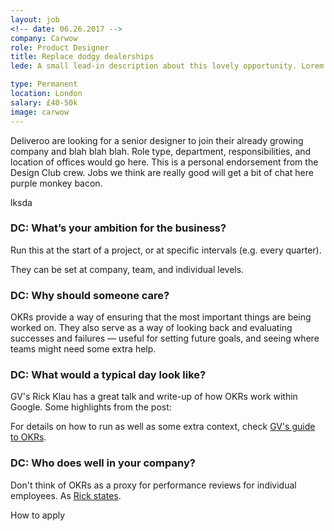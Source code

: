 ```yaml
---
layout: job
<!-- date: 06.26.2017 -->
company: Carwow
role: Product Designer
title: Replace dodgy dealerships
lede: A small lead-in description about this lovely opportunity. Lorem ipsum dolar sit amet dolar bacon ipsum etc.

type: Permanent
location: London
salary: £40-50k
image: carwow
---
```


<span class="text-heavy">Deliveroo are looking for a senior designer to join their already growing company and blah blah blah. Role type, department, responsibilities, and location of offices would go here. This is a personal endorsement from the Design Club crew. Jobs we think are really good will get a bit of chat here purple monkey bacon.</span>

<div class="job-box text-body u-margin-Vl">
  lksda
</div>

### DC: What’s your ambition for the business?
Run this at the start of a project, or at specific intervals (e.g. every quarter).

They can be set at company, team, and individual levels.

### DC: Why should someone care?
OKRs provide a way of ensuring that the most important things are being worked on. They also serve as a way of looking back and evaluating successes and failures — useful for setting future goals, and seeing where teams might need some extra help.

### DC: What would a typical day look like?
GV's Rick Klau has a great talk and write-up of how OKRs work within Google. Some highlights from the post:

For details on how to run as well as some extra context, check [GV's guide to OKRs][gv-guide].

### DC: Who does well in your company?
Don't think of OKRs as a proxy for performance reviews for individual employees. As [Rick states][gv-guide].

<div class="job-box text-body u-margin-Vl">
  How to apply
</div>

[gv-guide]: https://library.gv.com/how-google-sets-goals-okrs-a1f69b0b72c7#.tfwiuenot
